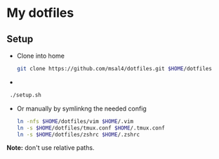 # My dotfiles

## Setup
- Clone into home
    ```bash
    git clone https://github.com/msal4/dotfiles.git $HOME/dotfiles
    ```
- 
```bash
 ./setup.sh
```
- Or manually by symlinkng the needed config
    ```bash
    ln -nfs $HOME/dotfiles/vim $HOME/.vim
    ln -s $HOME/dotfiles/tmux.conf $HOME/.tmux.conf
    ln -s $HOME/dotfiles/zshrc $HOME/.zshrc
    ```
**Note:** don't use relative paths.
